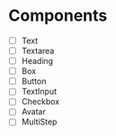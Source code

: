 # Components

- [ ] Text
- [ ] Textarea
- [ ] Heading
- [ ] Box
- [ ] Button
- [ ] TextInput
- [ ] Checkbox
- [ ] Avatar
- [ ] MultiStep
